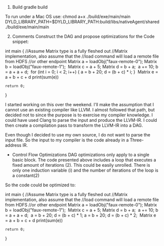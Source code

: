 
1) Build
gradle build

To run under a Mac OS use:
chmod a+x ./build/exe/main/main
DYLD_LIBRARY_PATH=$DYLD_LIBRARY_PATH:build/libs/nativeAgent/shared ./build/exe/main/main


2) Comments
Construct the DAG and propose optimizations for the Code snippet:

int main
{
    //Assume Matrix type is a fully fleshed out 
    //Matrix implementation, also assume that the 
    //load command will load a remote file from HDFS
    //or other endpoint
    Matrix a = loadObj("faux-remote-0");
    Matrix b = loadObj("faux-remote-1");
​
    Matrix c = a + 5;
    Matrix d = b + a;
​
    a += 10;
    b = a + a + d;
​
    for (int i = 0; i < 2; i++)
    {
    a = b + 20; 
    d = (b + c) * i;
    }
​
    Matrix e = a + b + c + d
    print(sum(e))

    return 0;
}

I started working on this over the weekend.  I'll make the assumption that I cannot use an existing compiler like LLVM. I almost followed that path, but decided not to since the purpose is to exercise my compiler knowledge. I could have used Clang to parse the input and produce the LLVM-IR. I could then create a compilation pass to transform the LLVM-IR into a DAG.

Even though I decided to use my own source, I do not want to parse the input file. So the input to my compiler is the code already in a Three-address IR.

* Control Flow Optimizations
DAG optimizations only apply to a single basic block. The code presented above includes a loop that executes a fixed amount of iterations (2). This could be easily unrolled. There is only one induction variable (i) and the number of iterations of the loop is a constant(2)

So the code could be optimized to:

int main
{
    //Assume Matrix type is a fully fleshed out 
    //Matrix implementation, also assume that the 
    //load command will load a remote file from HDFS
    //or other endpoint
    Matrix a = loadObj("faux-remote-0");
    Matrix b = loadObj("faux-remote-1");
​
    Matrix c = a + 5;
    Matrix d = b + a;
​
    a += 10;
    b = a + a + d;
​
    a = b + 20; 
    d = (b + c) * 1;
    a = b + 20; 
    d = (b + c) * 2;
​
    Matrix e = a + b + c + d
    print(sum(e))

    return 0;
}




